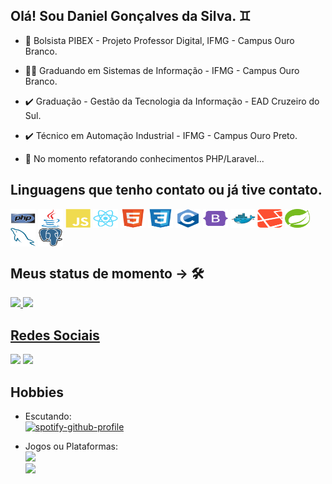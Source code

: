 ## Olá! Sou Daniel Gonçalves da Silva. ♊

* 🔭 Bolsista PIBEX - Projeto Professor Digital, IFMG - Campus Ouro Branco.
* 👨‍🎓 Graduando em Sistemas de Informação - IFMG - Campus Ouro Branco.
* ✔️ Graduação - Gestão da Tecnologia da Informação - EAD Cruzeiro do Sul.
* ✔️ Técnico em Automação Industrial - IFMG - Campus Ouro Preto.

* 🌱 No momento refatorando conhecimentos PHP/Laravel...
 ##
 ## Linguagens que tenho contato ou já tive contato.
<div style="display: inline_block">
  <img align="center" alt="Daniel-PHP" height="30" width="40" src="https://raw.githubusercontent.com/devicons/devicon/master/icons/php/php-original.svg">
  <img align="center" alt="Daniel-Java" height="30" width="40" src="https://raw.githubusercontent.com/devicons/devicon/master/icons/java/java-original.svg">
  <img align="center" alt="Daniel-Js" height="30" width="40" src="https://raw.githubusercontent.com/devicons/devicon/master/icons/javascript/javascript-plain.svg">  
  <img align="center" alt="Daniel-React" height="30" width="40" src="https://raw.githubusercontent.com/devicons/devicon/master/icons/react/react-original.svg">
  <img align="center" alt="Daniel-HTML" height="30" width="40" src="https://raw.githubusercontent.com/devicons/devicon/master/icons/html5/html5-original.svg">
  <img align="center" alt="Daniel-CSS" height="30" width="40" src="https://raw.githubusercontent.com/devicons/devicon/master/icons/css3/css3-original.svg">
  <img align="center" alt="Daniel-C" height="30" width="40" src="https://raw.githubusercontent.com/devicons/devicon/master/icons/c/c-original.svg">
  <img align="center" alt="Daniel-Bootstrap" height="30" width="40" src="https://raw.githubusercontent.com/devicons/devicon/master/icons/bootstrap/bootstrap-plain.svg">
  <img align="center" alt="Daniel-Docker" height="30" width="40" src="https://raw.githubusercontent.com/devicons/devicon/master/icons/docker/docker-original.svg">       <img align="center" alt="Daniel-Laravel" height="30" width="40" src="https://raw.githubusercontent.com/devicons/devicon/master/icons/laravel/laravel-plain.svg">   
  <img align="center" alt="Daniel-Spring" height="30" width="40" src="https://raw.githubusercontent.com/devicons/devicon/master/icons/spring/spring-original.svg">
  <img align="center" alt="Daniel-MySQL" height="30" width="40" src="https://raw.githubusercontent.com/devicons/devicon/master/icons/mysql/mysql-original.svg">
  <img align="center" alt="Daniel-PostgreSQL" height="30" width="40" src="https://raw.githubusercontent.com/devicons/devicon/master/icons/postgresql/postgresql-original.svg">   
</div>

## Meus status de momento -> 🛠️

<div> 
    <a href="https://github.com/daniel24maio">
    <img height="150em" src="https://github-readme-stats.vercel.app/api?username=daniel24maio&show_icons=true&theme=tokyonight&include_all_commits=true&        count_private=true"/>
    <img height="150em" src="https://github-readme-stats.vercel.app/api/top-langs/?username=daniel24maio&layout=compact&langs_count=7&theme=blueberry"/>
</div>
  
## Redes Sociais
 <div> 
  <a href="https://www.linkedin.com/in/daniel-silva-962a3a2b/" target="_blank"><img src="https://img.shields.io/badge/LinkedIn-0077B5?style=for-the-badge&logo=linkedin&logoColor=white"></a>
  <a href="https://twitter.com/daniel24maio" target="_blank"><img src="https://img.shields.io/badge/Twitter-1DA1F2?style=for-the-badge&logo=twitter&logoColor=white"></a>
 </div>
  
## Hobbies  
- Escutando:<br>
  [![spotify-github-profile](https://spotify-github-profile.vercel.app/api/view?uid=daniel24maio&cover_image=true&theme=compact)](https://github.com/kittinan/spotify-github-profile)
  
- Jogos ou Plataformas:<br>
  <img src="https://img.shields.io/badge/Steam-000000?style=for-the-badge&logo=steam&logoColor=white"><br>
  <img src="https://img.shields.io/badge/PlayStation-003791?style=for-the-badge&logo=playstation&logoColor=white">  
